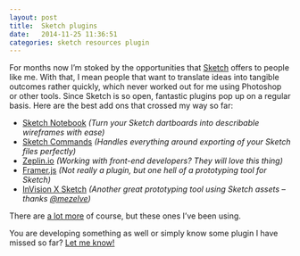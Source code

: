 ```yaml
---
layout: post
title:  Sketch plugins
date:   2014-11-25 11:36:51
categories: sketch resources plugin
---
```

For months now I’m stoked by the opportunities that [Sketch][sketch] offers to people like me. With that, I mean people that want to translate ideas into tangible outcomes rather quickly, which never worked out for me using Photoshop or other tools. Since Sketch is so open, fantastic plugins pop up on a regular basis. Here are the best add ons that crossed my way so far:

+ [Sketch Notebook][sketch-notebook] *(Turn your Sketch dartboards into describable wireframes with ease)*
+ [Sketch Commands][sketch-commands] *(Handles everything around exporting of your Sketch files perfectly)*
+ [Zeplin.io][zeplin] *(Working with front-end developers? They will love this thing)*
+ [Framer.js][framer] *(Not really a plugin, but one hell of a prototyping tool for Sketch)*
+ [InVision X Sketch][invision] *(Another great prototyping tool using Sketch assets – thanks [@mezelve][pieter])*

There are [a lot more][more-plugins] of course, but these ones I’ve been using.

You are developing something as well or simply know some plugin I have missed so far? [Let me know!][twitter]

[sketch]: http://bohemiancoding.com/sketch/

[sketch-notebook]: https://github.com/marcosvidal/Sketch-Notebook
[sketch-commands]: https://github.com/bomberstudios/sketch-commands
[zeplin]: https://zeplin.io/
[framer]: http://framerjs.com/
[invision]: http://www.invisionapp.com/sketch-prototyping
[pieter]: https://twitter.com/mezelve
[more-plugins]: https://gist.github.com/bomberstudios/7694497

[twitter]:  https://twitter.com/mikekotsch
